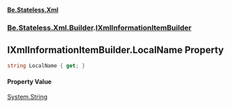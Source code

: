 #### [Be.Stateless.Xml](README.md 'README')
### [Be.Stateless.Xml.Builder](Be.Stateless.Xml.Builder.md 'Be.Stateless.Xml.Builder').[IXmlInformationItemBuilder](IXmlInformationItemBuilder.md 'Be.Stateless.Xml.Builder.IXmlInformationItemBuilder')

## IXmlInformationItemBuilder.LocalName Property

```csharp
string LocalName { get; }
```

#### Property Value
[System.String](https://docs.microsoft.com/en-us/dotnet/api/System.String 'System.String')